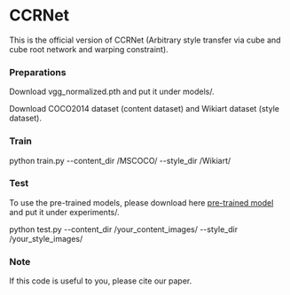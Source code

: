 # CCRNet

This is the official version of CCRNet (Arbitrary style transfer via cube and cube root network and warping constraint).

### Preparations

Download vgg_normalized.pth and put it under models/.

Download COCO2014 dataset (content dataset) and Wikiart dataset (style dataset).

### Train

python train.py --content_dir /MSCOCO/ --style_dir /Wikiart/

### Test

To use the pre-trained models, please download here [pre-trained model](https://drive.google.com/drive/folders/1R4413DU-8-6DNoKJqj9pVeTyzrYE_yXi?usp=sharing) and put it under experiments/.

python test.py --content_dir /your_content_images/ --style_dir /your_style_images/

### Note

If this code is useful to you, please cite our paper.
